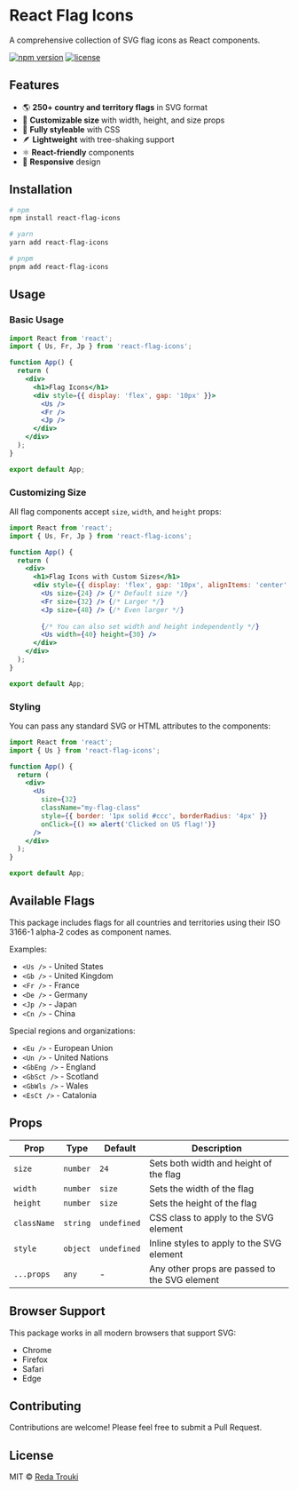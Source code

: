 # React Flag Icons

A comprehensive collection of SVG flag icons as React components.

<!-- ![Overview of all flags](./images/overview.png) -->

[![npm version](https://img.shields.io/npm/v/react-flag-icons.svg)](https://www.npmjs.com/package/react-flag-icons)
[![license](https://img.shields.io/npm/l/react-flag-icons.svg)](https://github.com/reda-trouki/react-flag-icons/blob/main/LICENSE)

## Features

- 🌎 **250+ country and territory flags** in SVG format
- 🔧 **Customizable size** with width, height, and size props
- 🎨 **Fully styleable** with CSS
- 🪶 **Lightweight** with tree-shaking support
- ⚛️ **React-friendly** components
- 📱 **Responsive** design

## Installation

```bash
# npm
npm install react-flag-icons

# yarn
yarn add react-flag-icons

# pnpm
pnpm add react-flag-icons
```

## Usage

### Basic Usage

```jsx
import React from 'react';
import { Us, Fr, Jp } from 'react-flag-icons';

function App() {
  return (
    <div>
      <h1>Flag Icons</h1>
      <div style={{ display: 'flex', gap: '10px' }}>
        <Us />
        <Fr />
        <Jp />
      </div>
    </div>
  );
}

export default App;
```

### Customizing Size

All flag components accept `size`, `width`, and `height` props:

```jsx
import React from 'react';
import { Us, Fr, Jp } from 'react-flag-icons';

function App() {
  return (
    <div>
      <h1>Flag Icons with Custom Sizes</h1>
      <div style={{ display: 'flex', gap: '10px', alignItems: 'center' }}>
        <Us size={24} /> {/* Default size */}
        <Fr size={32} /> {/* Larger */}
        <Jp size={48} /> {/* Even larger */}
        
        {/* You can also set width and height independently */}
        <Us width={40} height={30} />
      </div>
    </div>
  );
}

export default App;
```

### Styling

You can pass any standard SVG or HTML attributes to the components:

```jsx
import React from 'react';
import { Us } from 'react-flag-icons';

function App() {
  return (
    <div>
      <Us 
        size={32} 
        className="my-flag-class" 
        style={{ border: '1px solid #ccc', borderRadius: '4px' }}
        onClick={() => alert('Clicked on US flag!')}
      />
    </div>
  );
}

export default App;
```

## Available Flags

This package includes flags for all countries and territories using their ISO 3166-1 alpha-2 codes as component names.

Examples:
- `<Us />` - United States
- `<Gb />` - United Kingdom
- `<Fr />` - France
- `<De />` - Germany
- `<Jp />` - Japan
- `<Cn />` - China

Special regions and organizations:
- `<Eu />` - European Union
- `<Un />` - United Nations
- `<GbEng />` - England
- `<GbSct />` - Scotland
- `<GbWls />` - Wales
- `<EsCt />` - Catalonia

## Props

| Prop | Type | Default | Description |
|------|------|---------|-------------|
| `size` | `number` | `24` | Sets both width and height of the flag |
| `width` | `number` | `size` | Sets the width of the flag |
| `height` | `number` | `size` | Sets the height of the flag |
| `className` | `string` | `undefined` | CSS class to apply to the SVG element |
| `style` | `object` | `undefined` | Inline styles to apply to the SVG element |
| `...props` | `any` | - | Any other props are passed to the SVG element |

## Browser Support

This package works in all modern browsers that support SVG:
- Chrome
- Firefox
- Safari
- Edge

## Contributing

Contributions are welcome! Please feel free to submit a Pull Request.

## License

MIT © [Reda Trouki](https://github.com/reda-trouki)
